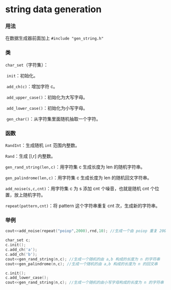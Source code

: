 # string data generation
### 用法

在数据生成器前面加上 `#include "gen_string.h"`

### 类

`char_set`（字符集）：

​	`init`：初始化。

​	`add_ch(c)`：增加字符 c。

​	`add_upper_case()`：初始化为大写字母。

​	`add_lower_case()`：初始化为小写字母。

​	`gen_char()`：从字符集里面随机抽取一个字符。

### 函数

`RandInt`：生成随机 `int` 范围内整数。

`Rand`：生成 [l,r]​ 内整数。

`gen_rand_string(len,c)`：用字符集 c 生成长度为 len 的随机字符串。

`gen_palindrome(len,c)`：用字符集 c 生成长度为 len 的随机回文字符串。

`add_noise(s,c,cnt)`：用字符集 c 为 s 添加 cnt 个噪音，也就是随机 cnt 个位置，放上随机字符。

`repeat(pattern,cnt)`：将 pattern 这个字符串重复 cnt 次，生成新的字符串。

### 举例

```cpp
cout<<add_noise(repeat("poiop",2000),rnd,10); //生成一个由 poiop 重复 2000 次形成的字符串，添加 10 点噪音

char_set c;
c.init();
c.add_ch('a');
c.add_ch('b');
cout<<gen_rand_string(n,c); //生成一个随机的由 a,b 构成的长度为 n 的字符串
cout<<gen_palindrome(n,c); //生成一个随机的由 a,b 构成的长度为 n 的回文串

c.init();
c.add_lower_case();
cout<<gen_rand_string(n,c); //生成一个随机的由小写字母构成的长度为 n 的字符串
```

